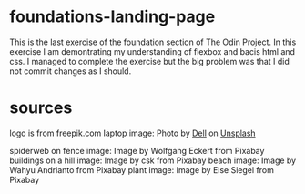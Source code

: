 # foundations-landing-page

This is the last exercise of the foundation section of The Odin Project.
In this exercise I am demontrating my understanding of flexbox and bacis html and css.
I managed to complete the exercise but the big problem was that I did not commit changes as I should.


# sources
logo is from freepik.com
laptop image: Photo by <a href="https://unsplash.com/@dell?utm_source=unsplash&utm_medium=referral&utm_content=creditCopyText">Dell</a> on <a href="https://unsplash.com/?utm_source=unsplash&utm_medium=referral&utm_content=creditCopyText">Unsplash</a>
  
spiderweb on fence image: Image by Wolfgang Eckert from Pixabay 
buildings on a hill image: Image by csk from Pixabay 
beach image: Image by Wahyu Andrianto from Pixabay 
plant image: Image by Else Siegel from Pixabay 
